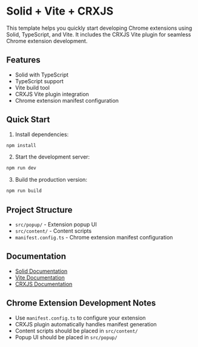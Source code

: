 # Solid + Vite + CRXJS

This template helps you quickly start developing Chrome extensions using Solid, TypeScript, and Vite. It includes the CRXJS Vite plugin for seamless Chrome extension development.

## Features

- Solid with TypeScript
- TypeScript support
- Vite build tool
- CRXJS Vite plugin integration
- Chrome extension manifest configuration

## Quick Start

1. Install dependencies:

```bash
npm install
```

2. Start the development server:

```bash
npm run dev
```

3. Build the production version:

```bash
npm run build
```

## Project Structure

- `src/popup/` - Extension popup UI
- `src/content/` - Content scripts
- `manifest.config.ts` - Chrome extension manifest configuration

## Documentation

- [Solid Documentation](https://solidjs.com/docs)
- [Vite Documentation](https://vitejs.dev/)
- [CRXJS Documentation](https://crxjs.dev/vite-plugin)

## Chrome Extension Development Notes

- Use `manifest.config.ts` to configure your extension
- CRXJS plugin automatically handles manifest generation
- Content scripts should be placed in `src/content/`
- Popup UI should be placed in `src/popup/`
